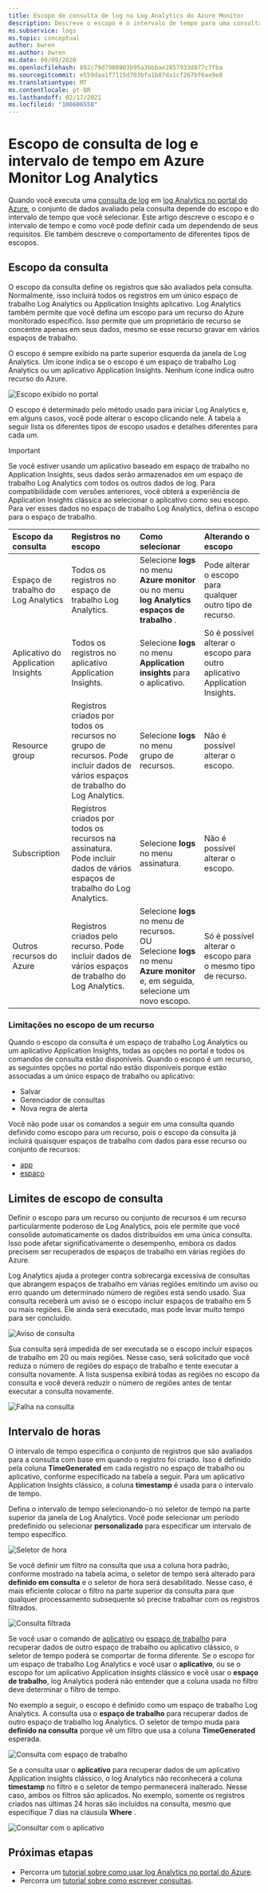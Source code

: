 ```yaml
---
title: Escopo de consulta de log no Log Analytics do Azure Monitor
description: Descreve o escopo e o intervalo de tempo para uma consulta de log no Azure Monitor Log Analytics.
ms.subservice: logs
ms.topic: conceptual
author: bwren
ms.author: bwren
ms.date: 09/09/2020
ms.openlocfilehash: 892c79d7908903b95a3bbbae2857933d877c7fba
ms.sourcegitcommit: e559daa1f7115d703bfa1b87da1cf267bf6ae9e8
ms.translationtype: MT
ms.contentlocale: pt-BR
ms.lasthandoff: 02/17/2021
ms.locfileid: "100606558"
---
```

# <a name="log-query-scope-and-time-range-in-azure-monitor-log-analytics"></a>Escopo de consulta de log e intervalo de tempo em Azure Monitor Log Analytics
Quando você executa uma [consulta de log](../logs/log-query-overview.md) em [log Analytics no portal do Azure](../logs/log-analytics-tutorial.md), o conjunto de dados avaliado pela consulta depende do escopo e do intervalo de tempo que você selecionar. Este artigo descreve o escopo e o intervalo de tempo e como você pode definir cada um dependendo de seus requisitos. Ele também descreve o comportamento de diferentes tipos de escopos.


## <a name="query-scope"></a>Escopo da consulta
O escopo da consulta define os registros que são avaliados pela consulta. Normalmente, isso incluirá todos os registros em um único espaço de trabalho Log Analytics ou Application Insights aplicativo. Log Analytics também permite que você defina um escopo para um recurso do Azure monitorado específico. Isso permite que um proprietário de recurso se concentre apenas em seus dados, mesmo se esse recurso gravar em vários espaços de trabalho.

O escopo é sempre exibido na parte superior esquerda da janela de Log Analytics. Um ícone indica se o escopo é um espaço de trabalho Log Analytics ou um aplicativo Application Insights. Nenhum ícone indica outro recurso do Azure.

![Escopo exibido no portal](media/scope/scope.png)

O escopo é determinado pelo método usado para iniciar Log Analytics e, em alguns casos, você pode alterar o escopo clicando nele. A tabela a seguir lista os diferentes tipos de escopo usados e detalhes diferentes para cada um.

> [!IMPORTANT]
> Se você estiver usando um aplicativo baseado em espaço de trabalho no Application Insights, seus dados serão armazenados em um espaço de trabalho Log Analytics com todos os outros dados de log. Para compatibilidade com versões anteriores, você obterá a experiência de Application Insights clássica ao selecionar o aplicativo como seu escopo. Para ver esses dados no espaço de trabalho Log Analytics, defina o escopo para o espaço de trabalho.

| Escopo da consulta | Registros no escopo | Como selecionar | Alterando o escopo |
|:---|:---|:---|:---|
| Espaço de trabalho do Log Analytics | Todos os registros no espaço de trabalho Log Analytics. | Selecione **logs** no menu **Azure monitor** ou no menu **log Analytics espaços de trabalho** .  | Pode alterar o escopo para qualquer outro tipo de recurso. |
| Aplicativo do Application Insights | Todos os registros no aplicativo Application Insights. | Selecione **logs** no menu **Application insights** para o aplicativo. | Só é possível alterar o escopo para outro aplicativo Application Insights. |
| Resource group | Registros criados por todos os recursos no grupo de recursos. Pode incluir dados de vários espaços de trabalho do Log Analytics. | Selecione **logs** no menu grupo de recursos. | Não é possível alterar o escopo.|
| Subscription | Registros criados por todos os recursos na assinatura. Pode incluir dados de vários espaços de trabalho do Log Analytics. | Selecione **logs** no menu assinatura.   | Não é possível alterar o escopo. |
| Outros recursos do Azure | Registros criados pelo recurso. Pode incluir dados de vários espaços de trabalho do Log Analytics.  | Selecione **logs** no menu de recursos.<br>OU<br>Selecione **logs** no menu **Azure monitor** e, em seguida, selecione um novo escopo. | Só é possível alterar o escopo para o mesmo tipo de recurso. |

### <a name="limitations-when-scoped-to-a-resource"></a>Limitações no escopo de um recurso

Quando o escopo da consulta é um espaço de trabalho Log Analytics ou um aplicativo Application Insights, todas as opções no portal e todos os comandos de consulta estão disponíveis. Quando o escopo é um recurso, as seguintes opções no portal não estão disponíveis porque estão associadas a um único espaço de trabalho ou aplicativo:

- Salvar
- Gerenciador de consultas
- Nova regra de alerta

Você não pode usar os comandos a seguir em uma consulta quando definido como escopo para um recurso, pois o escopo da consulta já incluirá quaisquer espaços de trabalho com dados para esse recurso ou conjunto de recursos:

- [app](../logs/app-expression.md)
- [espaço](../logs/workspace-expression.md)
 

## <a name="query-scope-limits"></a>Limites de escopo de consulta
Definir o escopo para um recurso ou conjunto de recursos é um recurso particularmente poderoso de Log Analytics, pois ele permite que você consolide automaticamente os dados distribuídos em uma única consulta. Isso pode afetar significativamente o desempenho, embora os dados precisem ser recuperados de espaços de trabalho em várias regiões do Azure.

Log Analytics ajuda a proteger contra sobrecarga excessiva de consultas que abrangem espaços de trabalho em várias regiões emitindo um aviso ou erro quando um determinado número de regiões está sendo usado. Sua consulta receberá um aviso se o escopo incluir espaços de trabalho em 5 ou mais regiões. Ele ainda será executado, mas pode levar muito tempo para ser concluído.

![Aviso de consulta](media/scope/query-warning.png)

Sua consulta será impedida de ser executada se o escopo incluir espaços de trabalho em 20 ou mais regiões. Nesse caso, será solicitado que você reduza o número de regiões do espaço de trabalho e tente executar a consulta novamente. A lista suspensa exibirá todas as regiões no escopo da consulta e você deverá reduzir o número de regiões antes de tentar executar a consulta novamente.

![Falha na consulta](media/scope/query-failed.png)


## <a name="time-range"></a>Intervalo de horas
O intervalo de tempo especifica o conjunto de registros que são avaliados para a consulta com base em quando o registro foi criado. Isso é definido pela coluna **TimeGenerated** em cada registro no espaço de trabalho ou aplicativo, conforme especificado na tabela a seguir. Para um aplicativo Application Insights clássico, a coluna **timestamp** é usada para o intervalo de tempo.


Defina o intervalo de tempo selecionando-o no seletor de tempo na parte superior da janela de Log Analytics.  Você pode selecionar um período predefinido ou selecionar **personalizado** para especificar um intervalo de tempo específico.

![Seletor de hora](media/scope/time-picker.png)

Se você definir um filtro na consulta que usa a coluna hora padrão, conforme mostrado na tabela acima, o seletor de tempo será alterado para **definido em consulta** e o seletor de hora será desabilitado. Nesse caso, é mais eficiente colocar o filtro na parte superior da consulta para que qualquer processamento subsequente só precise trabalhar com os registros filtrados.

![Consulta filtrada](media/scope/query-filtered.png)

Se você usar o comando de [aplicativo](../logs/app-expression.md) ou [espaço de trabalho](../logs/workspace-expression.md) para recuperar dados de outro espaço de trabalho ou aplicativo clássico, o seletor de tempo poderá se comportar de forma diferente. Se o escopo for um espaço de trabalho Log Analytics e você usar o **aplicativo**, ou se o escopo for um aplicativo Application insights clássico e você usar o **espaço de trabalho**, log Analytics poderá não entender que a coluna usada no filtro deve determinar o filtro de tempo.

No exemplo a seguir, o escopo é definido como um espaço de trabalho Log Analytics.  A consulta usa o **espaço de trabalho** para recuperar dados de outro espaço de trabalho log Analytics. O seletor de tempo muda para **definido na consulta** porque vê um filtro que usa a coluna **TimeGenerated** esperada.

![Consulta com espaço de trabalho](media/scope/query-workspace.png)

Se a consulta usar o **aplicativo** para recuperar dados de um aplicativo Application insights clássico, o log Analytics não reconhecerá a coluna **timestamp** no filtro e o seletor de tempo permanecerá inalterado. Nesse caso, ambos os filtros são aplicados. No exemplo, somente os registros criados nas últimas 24 horas são incluídos na consulta, mesmo que especifique 7 dias na cláusula **Where** .

![Consultar com o aplicativo](media/scope/query-app.png)

## <a name="next-steps"></a>Próximas etapas

- Percorra um [tutorial sobre como usar log Analytics no portal do Azure](../logs/log-analytics-tutorial.md).
- Percorra um [tutorial sobre como escrever consultas](../logs/get-started-queries.md).